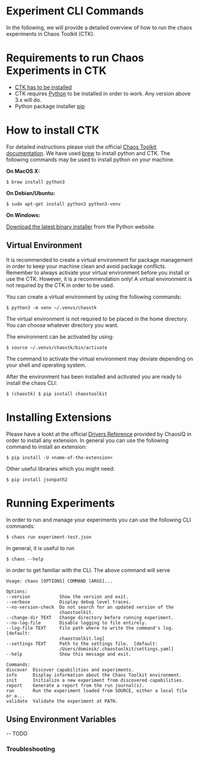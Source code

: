 # Experiment CLI Commands

In the following, we will provide a detailed overview of how to run the chaos experiments in Chaos Toolkit (CTK).

# Requirements to run Chaos Experiments in CTK

* [CTK has to be installed](https://docs.chaostoolkit.org/)
* CTK requires [Python](https://www.python.org/downloads/) to be installed in order to work. Any version above 3.x will do.
* Python package installer [pip](https://pypi.org/project/pip/)

# How to install CTK

For detailed instructions please visit the official [Chaos Toolkit documentation](https://docs.chaostoolkit.org/).
We have used [brew](https://brew.sh/index_de) to install python and CTK. The following commands may be used to install python
on your machine. 

**On MacOS X:**

    $ brew install python3

**On Debian/Ubuntu:**

    $ sudo apt-get install python3 python3-venv

**On Windows:**

[Download the latest binary installer](https://www.python.org/downloads/windows/) from the Python website.

## Virtual Environment

It is recommended to create a virtual environment for package management in order to keep your machine clean and avoid package conflicts. 
Remember to always activate your virtual environment before you install or use the CTK. However, it is a recommendation only! A virtual environment is not required by the CTK in order to be used.

You can create a virtual environment by using the following commands:

    $ python3 -m venv ~/.venvs/chaostk

The virtual environment is not required to be placed in the home directory. You can choose whatever directory you want.

The environment can be activated by using:

    $ source ~/.venvs/chaostk/bin/activate

The command to activate the virtual environment may deviate depending on your shell and operating system.

After the environment has been installed and activated you are ready to install the chaos CLI:

    $ (chaostk) $ pip install chaostoolkit

# Installing Extensions

Please have a lookt at the official [Drivers Reference](https://docs.chaostoolkit.org/drivers/cloudfoundry/) provided by ChaosIQ in order to install any extension. In general you can use the following command to install an extension:

    $ pip install -U <name-of-the-extension>

Other useful libraries which you might need:

    $ pip install jsonpath2

# Running Experiments

In order to run and manage your experiments you can use the following CLI commands:

    $ chaos run experiment-test.json

In general, it is useful to run 

    $ chaos --help

in order to get familiar with the CLI. The above command will serve

    Usage: chaos [OPTIONS] COMMAND [ARGS]...

    Options:
    --version           Show the version and exit.
    --verbose           Display debug level traces.
    --no-version-check  Do not search for an updated version of the
                        chaostoolkit.
    --change-dir TEXT   Change directory before running experiment.
    --no-log-file       Disable logging to file entirely.
    --log-file TEXT     File path where to write the command's log.  [default:
                        chaostoolkit.log]
    --settings TEXT     Path to the settings file.  [default:
                        /Users/dominik/.chaostoolkit/settings.yaml]
    --help              Show this message and exit.

    Commands:
    discover  Discover capabilities and experiments.
    info      Display information about the Chaos Toolkit environment.
    init      Initialize a new experiment from discovered capabilities.
    report    Generate a report from the run journal(s).
    run       Run the experiment loaded from SOURCE, either a local file or a...
    validate  Validate the experiment at PATH.

## Using Environment Variables

-- TODO

### Troubleshooting